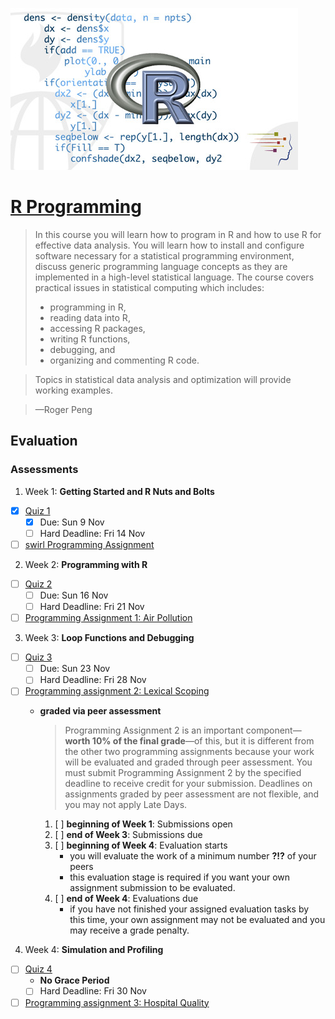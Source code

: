 ![R Programming](https://raw.githubusercontent.com/mariusbutuc/coursera--data-science/master/img/02-r_programming.jpg)

# [R Programming](https://www.coursera.org/course/rprog)

> In this course you will learn how to program in R and how to use R for effective data analysis. You will learn how to install and configure software necessary for a statistical programming environment, discuss generic programming language concepts as they are implemented in a high-level statistical language. The course covers practical issues in statistical computing which includes:
>  * programming in R,
>  * reading data into R,
>  * accessing R packages,
>  * writing R functions,
>  * debugging, and
>  * organizing and commenting R code.

> Topics in statistical data analysis and optimization will provide working examples.

> —Roger Peng

## Evaluation

### Assessments

1. Week 1: **Getting Started and R Nuts and Bolts**
  - [x] [Quiz 1](https://class.coursera.org/rprog-009/quiz/start?quiz_id=97)
    - [x] Due: Sun 9 Nov
    - [ ] Hard Deadline: Fri 14 Nov
  - [ ] [swirl Programming Assignment](https://class.coursera.org/rprog-009/assignment/view?assignment_id=9)

2. Week 2: **Programming with R**
  - [ ] [Quiz 2](https://class.coursera.org/rprog-009/quiz/start?quiz_id=99)
    - [ ] Due: Sun 16 Nov
    - [ ] Hard Deadline: Fri 21 Nov
  - [ ] [Programming Assignment 1: Air Pollution](https://class.coursera.org/rprog-009/assignment/view?assignment_id=3)

3. Week 3: **Loop Functions and Debugging**
  - [ ] [Quiz 3](https://class.coursera.org/rprog-009/quiz/start?quiz_id=101)
    - [ ] Due: Sun 23 Nov
    - [ ] Hard Deadline: Fri 28 Nov
  - [ ] [Programming assignment 2: Lexical Scoping](https://class.coursera.org/rprog-009/human_grading/view/courses/972581/assessments/3)
    - **graded via peer assessment**
      > Programming Assignment 2 is an important component—**worth 10% of the final grade**—of this, but it is different from the other two programming assignments because your work will be evaluated and graded through peer assessment. You must submit Programming Assignment 2 by the specified deadline to receive credit for your submission. Deadlines on assignments graded by peer assessment are not flexible, and  you may not apply Late Days.

      1. [ ] **beginning of Week 1**: Submissions open
      2. [ ] **end of Week 3**: Submissions due
      3. [ ] **beginning of Week 4**: Evaluation starts
          - you will evaluate the work of a minimum number **?!?** of your peers
          - this evaluation stage is required if you want your own assignment submission to be evaluated.
      4. [ ] **end of Week 4**: Evaluations due
          - if you have not finished your assigned evaluation tasks by this time, your own assignment may not be evaluated and you may receive a grade penalty.

4. Week 4: **Simulation and Profiling**
  - [ ] [Quiz 4](https://class.coursera.org/rprog-009/quiz/start?quiz_id=103)
    - **No Grace Period**
    - [ ] Hard Deadline: Fri 30 Nov
  - [ ] [Programming assignment 3: Hospital Quality](https://class.coursera.org/rprog-009/assignment/view?assignment_id=7)
